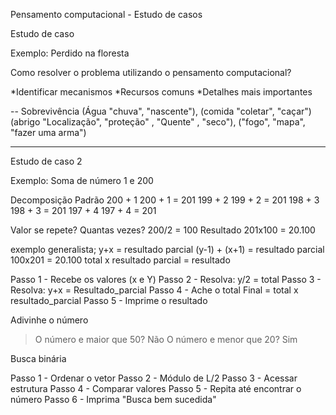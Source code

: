 Pensamento computacional - Estudo de casos

Estudo de caso

Exemplo: Perdido na floresta

Como resolver o problema utilizando o pensamento computacional?

*Identificar mecanismos
*Recursos comuns
*Detalhes mais importantes

-- Sobrevivência (Água "chuva", "nascente"), (comida "coletar", "caçar") (abrigo "Localização", "proteção" , "Quente" , "seco"), ("fogo", "mapa", "fazer uma arma")

---- 

Estudo de caso 2

Exemplo: Soma de número 1 e 200

Decomposição                         Padrão
200 + 1                              200 + 1 = 201
199 + 2                              199 + 2 = 201
198 + 3                              198 + 3 = 201
197 + 4                              197 + 4 = 201

Valor se repete?
Quantas vezes?
200/2 = 100
Resultado
201x100 = 20.100

exemplo generalista;
y+x = resultado parcial
(y-1) + (x+1) = resultado parcial
100x201 = 20.100
total x resultado parcial = resultado 

Passo 1 - Recebe os valores (x e Y)
Passo 2 - Resolva: y/2 = total
Passo 3 - Resolva: y+x = Resultado_parcial
Passo 4 - Ache o total
        Final = total x resultado_parcial
Passo 5 - Imprime o resultado

Adivinhe o número
>O número e maior que 50?
Não
>O número e menor que 20?
Sim

Busca binária

Passo 1 - Ordenar o vetor
Passo 2 - Módulo de L/2
Passo 3 - Acessar estrutura
Passo 4 - Comparar valores
Passo 5 - Repita até encontrar o número
Passo 6 - Imprima "Busca bem sucedida" 
